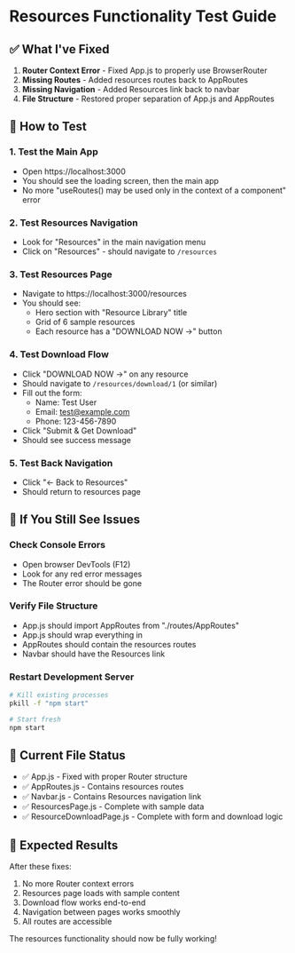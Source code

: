 # Resources Functionality Test Guide

## ✅ What I've Fixed

1. **Router Context Error** - Fixed App.js to properly use BrowserRouter
2. **Missing Routes** - Added resources routes back to AppRoutes
3. **Missing Navigation** - Added Resources link back to navbar
4. **File Structure** - Restored proper separation of App.js and AppRoutes

## 🧪 How to Test

### 1. Test the Main App
- Open https://localhost:3000
- You should see the loading screen, then the main app
- No more "useRoutes() may be used only in the context of a <Router> component" error

### 2. Test Resources Navigation
- Look for "Resources" in the main navigation menu
- Click on "Resources" - should navigate to `/resources`

### 3. Test Resources Page
- Navigate to https://localhost:3000/resources
- You should see:
  - Hero section with "Resource Library" title
  - Grid of 6 sample resources
  - Each resource has a "DOWNLOAD NOW →" button

### 4. Test Download Flow
- Click "DOWNLOAD NOW →" on any resource
- Should navigate to `/resources/download/1` (or similar)
- Fill out the form:
  - Name: Test User
  - Email: test@example.com
  - Phone: 123-456-7890
- Click "Submit & Get Download"
- Should see success message

### 5. Test Back Navigation
- Click "← Back to Resources" 
- Should return to resources page

## 🔧 If You Still See Issues

### Check Console Errors
- Open browser DevTools (F12)
- Look for any red error messages
- The Router error should be gone

### Verify File Structure
- App.js should import AppRoutes from "./routes/AppRoutes"
- App.js should wrap everything in <Router>
- AppRoutes should contain the resources routes
- Navbar should have the Resources link

### Restart Development Server
```bash
# Kill existing processes
pkill -f "npm start"

# Start fresh
npm start
```

## 📁 Current File Status

- ✅ App.js - Fixed with proper Router structure
- ✅ AppRoutes.js - Contains resources routes
- ✅ Navbar.js - Contains Resources navigation link
- ✅ ResourcesPage.js - Complete with sample data
- ✅ ResourceDownloadPage.js - Complete with form and download logic

## 🎯 Expected Results

After these fixes:
1. No more Router context errors
2. Resources page loads with sample content
3. Download flow works end-to-end
4. Navigation between pages works smoothly
5. All routes are accessible

The resources functionality should now be fully working!
